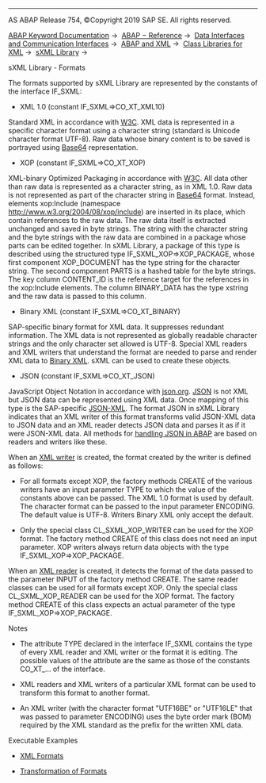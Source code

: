   

* * *

AS ABAP Release 754, ©Copyright 2019 SAP SE. All rights reserved.

[ABAP Keyword Documentation](javascript:call_link\('abenabap.htm'\)) →  [ABAP − Reference](javascript:call_link\('abenabap_reference.htm'\)) →  [Data Interfaces and Communication Interfaces](javascript:call_link\('abenabap_data_communication.htm'\)) →  [ABAP and XML](javascript:call_link\('abenabap_xml.htm'\)) →  [Class Libraries for XML](javascript:call_link\('abenabap_xml_libs.htm'\)) →  [sXML Library](javascript:call_link\('abenabap_sxml_lib.htm'\)) → 

sXML Library - Formats

The formats supported by sXML Library are represented by the constants of the interface IF\_SXML:

-   XML 1.0 (constant IF\_SXML=>CO\_XT\_XML10)

Standard XML in accordance with [W3C](http://www.w3.org/XML/). XML data is represented in a specific character format using a character string (standard is Unicode character format UTF-8). Raw data whose binary content is to be saved is portrayed using [Base64](javascript:call_link\('abenbase64_glosry.htm'\) "Glossary Entry") representation.

-   XOP (constant IF\_SXML=>CO\_XT\_XOP)

XML-binary Optimized Packaging in accordance with [W3C](http://www.w3.org/TR/xop10/). All data other than raw data is represented as a character string, as in XML 1.0. Raw data is not represented as part of the character string in [Base64](javascript:call_link\('abenbase64_glosry.htm'\) "Glossary Entry") format. Instead, elements xop:Include (namespace http://www.w3.org/2004/08/xop/include) are inserted in its place, which contain references to the raw data. The raw data itself is extracted unchanged and saved in byte strings. The string with the character string and the byte strings with the raw data are combined in a package whose parts can be edited together. In sXML Library, a package of this type is described using the structured type IF\_SXML\_XOP=>XOP\_PACKAGE, whose first component XOP\_DOCUMENT has the type string for the character string. The second component PARTS is a hashed table for the byte strings. The key column CONTENT\_ID is the reference target for the references in the xop:Include elements. The column BINARY\_DATA has the type xstring and the raw data is passed to this column.

-   Binary XML (constant IF\_SXML=>CO\_XT\_BINARY)

SAP-specific binary format for XML data. It suppresses redundant information. The XML data is not represented as globally readable character strings and the only character set allowed is UTF-8. Special XML readers and XML writers that understand the format are needed to parse and render XML data to [Binary XML](javascript:call_link\('abenbinary_xml_glosry.htm'\) "Glossary Entry"). sXML can be used to create these objects.

-   JSON (constant IF\_SXML=>CO\_XT\_JSON)

JavaScript Object Notation in accordance with [json.org](http://www.json.org/). [JSON](javascript:call_link\('abenjson_glosry.htm'\) "Glossary Entry") is not XML but JSON data can be represented using XML data. Once mapping of this type is the SAP-specific [JSON-XML](javascript:call_link\('abenjson_xml_glosry.htm'\) "Glossary Entry"). The format JSON in sXML Library indicates that an XML writer of this format transforms valid JSON-XML data to JSON data and an XML reader detects JSON data and parses it as if it were JSON-XML data. All methods for [handling JSON in ABAP](javascript:call_link\('abenabap_json.htm'\)) are based on readers and writers like these.

When an [XML writer](javascript:call_link\('abenabap_sxml_lib_render.htm'\)) is created, the format created by the writer is defined as follows:

-   For all formats except XOP, the factory methods CREATE of the various writers have an input parameter TYPE to which the value of the constants above can be passed. The XML 1.0 format is used by default. The character format can be passed to the input parameter ENCODING. The default value is UTF-8. Writers Binary XML only accept the default.

-   Only the special class CL\_SXML\_XOP\_WRITER can be used for the XOP format. The factory method CREATE of this class does not need an input parameter. XOP writers always return data objects with the type IF\_SXML\_XOP=>XOP\_PACKAGE.

When an [XML reader](javascript:call_link\('abenabap_sxml_lib_parse.htm'\)) is created, it detects the format of the data passed to the parameter INPUT of the factory method CREATE. The same reader classes can be used for all formats except XOP. Only the special class CL\_SXML\_XOP\_READER can be used for the XOP format. The factory method CREATE of this class expects an actual parameter of the type IF\_SXML\_XOP=>XOP\_PACKAGE.

Notes

-   The attribute TYPE declared in the interface IF\_SXML contains the type of every XML reader and XML writer or the format it is editing. The possible values of the attribute are the same as those of the constants CO\_XT\_... of the interface.

-   XML readers and XML writers of a particular XML format can be used to transform this format to another format.

-   An XML writer (with the character format "UTF16BE" or "UTF16LE" that was passed to parameter ENCODING) uses the byte order mark (BOM) required by the XML standard as the prefix for the written XML data.

Executable Examples

-   [XML Formats](javascript:call_link\('abensxml_formats_abexa.htm'\))

-   [Transformation of Formats](javascript:call_link\('abensxml_format_trafos_abexa.htm'\))